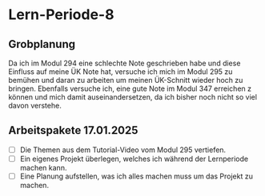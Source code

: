 # Lern-Periode-8

## Grobplanung

Da ich im Modul 294 eine schlechte Note geschrieben habe und diese Einfluss auf meine ÜK Note hat, versuche ich mich im Modul 295 zu bemühen und daran zu arbeiten um meinen ÜK-Schnitt wieder hoch zu bringen. Ebenfalls versuche ich, eine gute Note im Modul 347 erreichen z können und mich damit auseinandersetzen, da ich bisher noch nicht so viel davon verstehe.

## Arbeitspakete 17.01.2025

- [ ] Die Themen aus dem Tutorial-Video vom Modul 295 vertiefen.
- [ ] Ein eigenes Projekt überlegen, welches ich während der Lernperiode machen kann.
- [ ] Eine Planung aufstellen, was ich alles machen muss um das Projekt zu machen.

